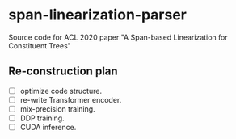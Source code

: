 # span-linearization-parser

Source code for ACL 2020 paper "A Span-based Linearization for Constituent Trees"

## Re-construction plan
- [ ] optimize code structure.
- [ ] re-write Transformer encoder.
- [ ] mix-precision training.
- [ ] DDP training.
- [ ] CUDA inference.
